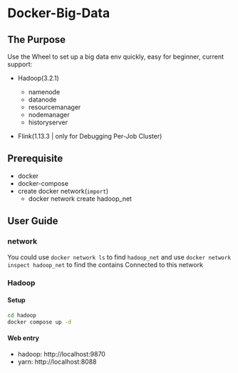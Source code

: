 # Docker-Big-Data

## The Purpose

Use the Wheel to set up a big data env quickly, easy for beginner, current support:

- Hadoop(3.2.1)
    - namenode
    - datanode
    - resourcemanager
    - nodemanager
    - historyserver

- Flink(1.13.3 | only for Debugging Per-Job Cluster)

## Prerequisite

- docker
- docker-compose
- create docker network(`import`)
    - docker network create hadoop_net

## User Guide

### network

You could use `docker network ls` to find `hadoop_net` and use `docker network inspect hadoop_net` to find the contains Connected to this network

### Hadoop

#### Setup

```bash
cd hadoop
docker compose up -d
```

#### Web entry

- hadoop: http://localhost:9870
- yarn: http://localhost:8088

